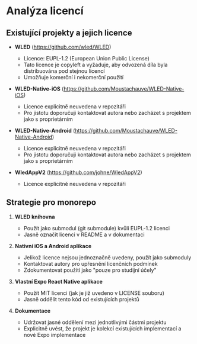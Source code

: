 # Analýza licencí

## Existující projekty a jejich licence

- **WLED** (https://github.com/wled/WLED)

  - Licence: EUPL-1.2 (European Union Public License)
  - Tato licence je copyleft a vyžaduje, aby odvozená díla byla distribuována pod stejnou licencí
  - Umožňuje komerční i nekomerční použití

- **WLED-Native-iOS** (https://github.com/Moustachauve/WLED-Native-iOS)

  - Licence explicitně neuvedena v repozitáři
  - Pro jistotu doporučuji kontaktovat autora nebo zacházet s projektem jako s proprietárním

- **WLED-Native-Android** (https://github.com/Moustachauve/WLED-Native-Android)

  - Licence explicitně neuvedena v repozitáři
  - Pro jistotu doporučuji kontaktovat autora nebo zacházet s projektem jako s proprietárním

- **WledAppV2** (https://github.com/johne/WledAppV2)
  - Licence explicitně neuvedena v repozitáři

## Strategie pro monorepo

1. **WLED knihovna**

   - Použít jako submodul (git submodule) kvůli EUPL-1.2 licenci
   - Jasně označit licenci v README a v dokumentaci

2. **Nativní iOS a Android aplikace**

   - Jelikož licence nejsou jednoznačně uvedeny, použít jako submoduly
   - Kontaktovat autory pro upřesnění licenčních podmínek
   - Zdokumentovat použití jako "pouze pro studijní účely"

3. **Vlastní Expo React Native aplikace**

   - Použít MIT licenci (jak je již uvedeno v LICENSE souboru)
   - Jasně oddělit tento kód od existujících projektů

4. **Dokumentace**
   - Udržovat jasné oddělení mezi jednotlivými částmi projektu
   - Explicitně uvést, že projekt je kolekcí existujících implementací a nové Expo implementace
